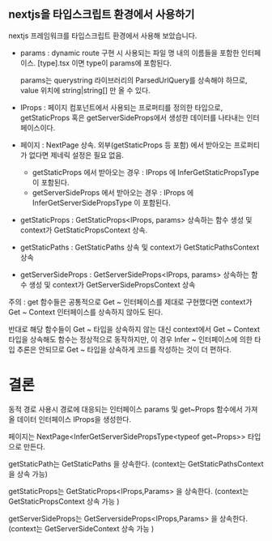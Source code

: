## nextjs을 타입스크립트 환경에서 사용하기

nextjs 프레임워크를 타입스크립트 환경에서 사용해 보았습니다.

- params : dynamic route 구현 시 사용되는 파일 명 내의 이름들을 포함한 인터페이스. [type].tsx 이면 type이 params에 포함된다.

  params는 querystring 라이브러리의 ParsedUrlQuery를 상속해야 하므로, value 위치에 string|string\[\] 만 올 수 있다.
- IProps : 페이지 컴포넌트에서 사용되는 프로퍼티를 정의한 타입으로, getStaticProps 혹은 getServerSideProps에서 생성한 데이터를 나타내는 인터페이스이다.


- 페이지 : NextPage<IProps> 상속. 외부(getStaticProps 등 포함) 에서 받아오는 프로퍼티가 없다면 제네릭 설정은 필요 없음.
  - getStaticProps 에서 받아오는 경우 : IProps 에 InferGetStaticPropsType<typeof getStaticProps> 이 포함된다.
  - getServerSideProps 에서 받아오는 경우 : IProps 에 InferGetServerSidePropsType<typeof getServerSideProps> 이 포함된다.
- getStaticProps : GetStaticProps<IProps, params> 상속하는 함수 생성 및 context가 GetStaticPropsContext<params> 상속. 
- getStaticPaths : GetStaticPaths<params> 상속 및 context가 GetStaticPathsContext 상속
- getServerSideProps : GetServerSideProps<IProps, params> 상속하는 함수 생성 및 context가 GetServerSidePropsContext<params> 상속

주의 : get 함수들은 공통적으로 Get ~ 인터페이스를 제대로 구현했다면 context가 Get ~ Context 인터페이스를 상속하지 않아도 된다. 
  
반대로 해당 함수들이 Get ~ 타입을 상속하지 않는 대신 context에서 Get ~ Context 타입을 상속해도 함수는 정상적으로 동작하지만, 이 경우 Infer ~ 인터페이스에 의한 타입 추론은 안되므로 Get ~ 타입을 상속하게 코드를 작성하는 것이 더 편하다.
 
  
# 결론
  
동적 경로 사용시 경로에 대응되는 인터페이스 params 및 get~Props 함수에서 가져올 데이터 인터페이스 IProps을 생성한다.
  
페이지는 NextPage<InferGetServerSidePropsType<typeof get~Props>> 타입으로 만든다.

getStaticPath는 GetStaticPaths<Params> 을 상속한다. (context는 GetStaticPathsContext을 상속 가능)
  
getStaticProps는 GetStaticProps<IProps,Params> 을 상속한다. (context는 GetStaticPropsContext<Params> 상속 가능 )
  
getServerSideProps는 GetServersideProps<IProps,Params> 을 상속한다. (context는 GetServerSideContext<Params> 상속 가능 )
